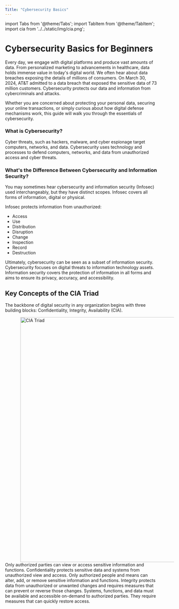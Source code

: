 ```yaml
---
Title: "Cybersecurity Basics" 
---
```


import Tabs from '@theme/Tabs';
import TabItem from '@theme/TabItem';
import cia from '../../static/img/cia.png';


# Cybersecurity Basics for Beginners
Every day, we engage with digital platforms and produce vast amounts of data. From personalized marketing to advancements in healthcare, data holds immense value in today's digital world. We often hear about data breaches exposing the details of millions of consumers. On March 30, 2024, AT&T admitted to a data breach that exposed the sensitive data of 73 million customers. Cybersecurity protects our data and information from cybercriminals and attacks.

Whether you are concerned about protecting your personal data, securing your online transactions, or simply curious about how digital defense mechanisms work, this guide will walk you through the essentials of cybersecurity. 

### What is Cybersecurity?
Cyber threats, such as hackers, malware, and cyber espionage target computers, networks, and data. Cybersecurity uses technology and processes to defend computers, networks, and data from unauthorized access and cyber threats.


### What's the Difference Between Cybersecurity and Information Security?
You may sometimes hear cybersecurity and information security (Infosec) used interchangeably, but they have distinct scopes. Infosec covers all forms of information, digital or physical. 

Infosec protects information from unauthorized:

- Access
- Use 
- Distribution
- Disruption
- Change 
- Inspection
- Record
- Destruction  

Ultimately, cybersecurity can be seen as a subset of information security. Cybersecurity focuses on digital threats to information technology assets. Information security covers the protection of information in all forms and aims to ensure its privacy, accuracy, and accessibility. 

## Key Concepts of the CIA Triad
The backbone of digital security in any organization begins with three building blocks: Confidentiality, Integrity, Availability (CIA).

<img align="float" src={cia} alt="CIA Triad" width="800" hspace="50"/>

<Tabs>
  <TabItem value="Confidentiality" label="Confidentiality: Keeping Information Secret" default>
   Only authorized parties can view or access sensitive information and functions. Confidentiality protects sensitive data and systems from unauthorized view and access.
  </TabItem>
  
  <TabItem value="Integrity" label="Integrity: Ensuring Data Accuracy and Trustworthiness">
    Only authorized people and means can alter, add, or remove sensitive information and functions. Integrity protects data from unauthorized or unwanted changes and requires measures that can prevent or reverse those changes.
  </TabItem>

  <TabItem value="Availability" label="Availability: Reliable Access to Information">
    Systems, functions, and data must be available and accessible on-demand to authorized parties. They require measures that can quickly restore access.
  </TabItem>
</Tabs>

